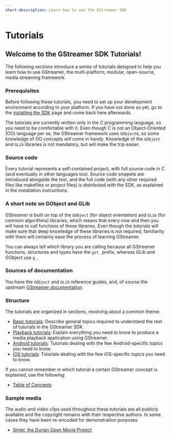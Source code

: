```yaml
---
short-description: Learn how to use the GStreamer SDK
...
```


# Tutorials

## Welcome to the GStreamer SDK Tutorials!

The following sections introduce a series of tutorials designed to help
you learn how to use GStreamer, the multi-platform, modular,
open-source, media streaming framework.

### Prerequisites

Before following these tutorials, you need to set up your development
environment according to your platform. If you have not done so yet, go
to the [installing the SDK] page and come back here afterwards.

The tutorials are currently written only in the C programming language,
so you need to be comfortable with it. Even though C is not an
Object-Oriented (OO) language per se, the GStreamer framework uses
`GObject`s, so some knowledge of OO concepts will come in handy.
Knowledge of the `GObject` and `GLib` libraries is not mandatory, but
will make the trip easier.

### Source code

Every tutorial represents a self-contained project, with full source
code in C (and eventually in other languages too). Source code snippets
are introduced alongside the text, and the full code (with any other
required files like makefiles or project files) is distributed with the
SDK, as explained in the installation instructions.

### A short note on GObject and GLib

GStreamer is built on top of the `GObject` (for object orientation) and
`GLib` (for common algorithms) libraries, which means that every now and
then you will have to call functions of these libraries. Even though the
tutorials will make sure that deep knowledge of these libraries is not
required, familiarity with them will certainly ease the process of
learning GStreamer.

You can always tell which library you are calling because all GStreamer
functions, structures and types have the `gst_` prefix, whereas GLib and
GObject use `g_`.

### Sources of documentation

You have the `GObject` and `GLib` reference guides, and, of course the
upstream [GStreamer documentation].

### Structure

The tutorials are organized in sections, revolving about a common theme:

-   [Basic tutorials]: Describe general topics required to understand
    the rest of tutorials in the GStreamer SDK.
-   [Playback tutorials]: Explain everything you need to know to produce
    a media playback application using GStreamer.
-   [Android tutorials]: Tutorials dealing with the few Android-specific
    topics you need to know.
-   [iOS tutorials]: Tutorials dealing with the few iOS-specific topics
    you need to know.

If you cannot remember in which tutorial a certain GStreamer concept is
explained, use the following:

-   [Table of Concepts]

### Sample media

The audio and video clips used throughout these tutorials are all
publicly available and the copyright remains with their respective
authors. In some cases they have been re-encoded for demonstration
purposes.

-   [Sintel, the Durian Open Movie Project]

  [installing the SDK]: sdk-installing.md
  [GStreamer documentation]: http://gstreamer.freedesktop.org/documentation/
  [Basic tutorials]: sdk-basic-tutorials.md
  [Playback tutorials]: sdk-playback-tutorials.md
  [Android tutorials]: sdk-android-tutorials.md
  [iOS tutorials]: sdk-ios-tutorials.md
  [Table of Concepts]: sdk-table-of-concepts.md
  [Sintel, the Durian Open Movie Project]: http://www.sintel.org/
